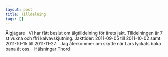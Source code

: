 ```yaml
---
layout: post
title: Tilldelning
tags: []
---
```

Älgjägare
 
Vi har fått beslut om älgtilldelning för årets jakt.
Tilldelningen är 7 st vuxna och ffri kalvavskjutning.
Jakttider: 2011-09-05 till 2011-10-02 samt 2011-10-15 till 2011-11-27.
 
Jag återkommer om skytte när Lars lyckats boka bana åt oss.
 
Hälsningar 
Thord
